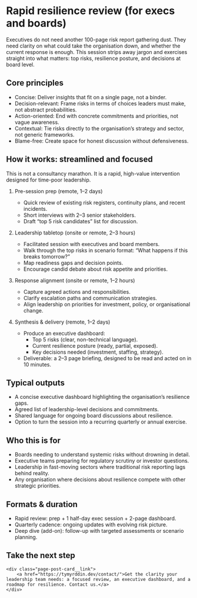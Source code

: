 # Rapid resilience review (for execs and boards)

Executives do not need another 100-page risk report gathering dust. They need clarity on what could take the 
organisation down, and whether the current response is enough. This session strips away jargon and 
exercises straight into what matters: top risks, resilience posture, and decisions at board level.

## Core principles

* Concise: Deliver insights that fit on a single page, not a binder.  
* Decision-relevant: Frame risks in terms of choices leaders must make, not abstract probabilities.  
* Action-oriented: End with concrete commitments and priorities, not vague awareness.  
* Contextual: Tie risks directly to the organisation’s strategy and sector, not generic frameworks.  
* Blame-free: Create space for honest discussion without defensiveness.

## How it works: streamlined and focused

This is not a consultancy marathon. It is a rapid, high-value intervention designed for time-poor leadership.

1. Pre-session prep (remote, 1–2 days)
   * Quick review of existing risk registers, continuity plans, and recent incidents.  
   * Short interviews with 2–3 senior stakeholders.  
   * Draft “top 5 risk candidates” list for discussion.

2. Leadership tabletop (onsite or remote, 2–3 hours)
   * Facilitated session with executives and board members.  
   * Walk through the top risks in scenario format: “What happens if this breaks tomorrow?”  
   * Map readiness gaps and decision points.  
   * Encourage candid debate about risk appetite and priorities.

3. Response alignment (onsite or remote, 1–2 hours)
   * Capture agreed actions and responsibilities.  
   * Clarify escalation paths and communication strategies.  
   * Align leadership on priorities for investment, policy, or organisational change.

4. Synthesis & delivery (remote, 1–2 days)
   * Produce an executive dashboard:  
     * Top 5 risks (clear, non-technical language).  
     * Current resilience posture (ready, partial, exposed).  
     * Key decisions needed (investment, staffing, strategy).  
   * Deliverable: a 2–3 page briefing, designed to be read and acted on in 10 minutes.

## Typical outputs

* A concise executive dashboard highlighting the organisation’s resilience gaps.  
* Agreed list of leadership-level decisions and commitments.  
* Shared language for ongoing board discussions about resilience.  
* Option to turn the session into a recurring quarterly or annual exercise.

## Who this is for

* Boards needing to understand systemic risks without drowning in detail.  
* Executive teams preparing for regulatory scrutiny or investor questions.  
* Leadership in fast-moving sectors where traditional risk reporting lags behind reality.  
* Any organisation where decisions about resilience compete with other strategic priorities.

## Formats & duration

* Rapid review: prep + 1 half-day exec session + 2-page dashboard.  
* Quarterly cadence: ongoing updates with evolving risk picture.  
* Deep dive (add-on): follow-up with targeted assessments or scenario planning.

## Take the next step

```{raw} html
<div class="page-post-card__link">
    <a href="https://tymyrddin.dev/contact/">Get the clarity your leadership team needs: a focused review, an executive dashboard, and a roadmap for resilience. Contact us.</a>
</div>
```
